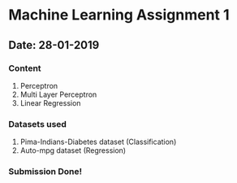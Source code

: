 # Machine Learning Assignment 1<br> 
## Date: 28-01-2019<br>
### Content<br>
1. Perceptron
2. Multi Layer Perceptron
3. Linear Regression <br>
### Datasets used <br>
1. Pima-Indians-Diabetes dataset (Classification)
2. Auto-mpg dataset (Regression)

### Submission Done!
